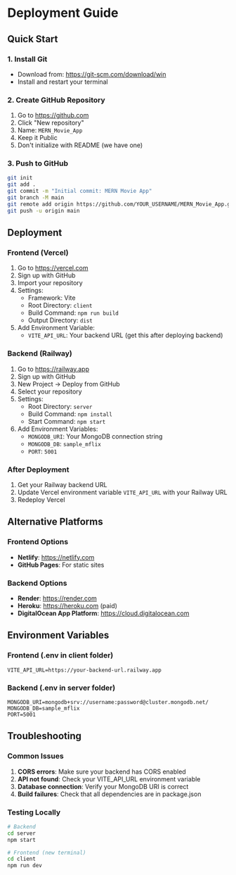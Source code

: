 # Deployment Guide

## Quick Start

### 1. Install Git
- Download from: https://git-scm.com/download/win
- Install and restart your terminal

### 2. Create GitHub Repository
1. Go to https://github.com
2. Click "New repository"
3. Name: `MERN_Movie_App`
4. Keep it Public
5. Don't initialize with README (we have one)

### 3. Push to GitHub
```bash
git init
git add .
git commit -m "Initial commit: MERN Movie App"
git branch -M main
git remote add origin https://github.com/YOUR_USERNAME/MERN_Movie_App.git
git push -u origin main
```

## Deployment

### Frontend (Vercel)
1. Go to https://vercel.com
2. Sign up with GitHub
3. Import your repository
4. Settings:
   - Framework: Vite
   - Root Directory: `client`
   - Build Command: `npm run build`
   - Output Directory: `dist`
5. Add Environment Variable:
   - `VITE_API_URL`: Your backend URL (get this after deploying backend)

### Backend (Railway)
1. Go to https://railway.app
2. Sign up with GitHub
3. New Project → Deploy from GitHub
4. Select your repository
5. Settings:
   - Root Directory: `server`
   - Build Command: `npm install`
   - Start Command: `npm start`
6. Add Environment Variables:
   - `MONGODB_URI`: Your MongoDB connection string
   - `MONGODB_DB`: `sample_mflix`
   - `PORT`: `5001`

### After Deployment
1. Get your Railway backend URL
2. Update Vercel environment variable `VITE_API_URL` with your Railway URL
3. Redeploy Vercel

## Alternative Platforms

### Frontend Options
- **Netlify**: https://netlify.com
- **GitHub Pages**: For static sites

### Backend Options
- **Render**: https://render.com
- **Heroku**: https://heroku.com (paid)
- **DigitalOcean App Platform**: https://cloud.digitalocean.com

## Environment Variables

### Frontend (.env in client folder)
```
VITE_API_URL=https://your-backend-url.railway.app
```

### Backend (.env in server folder)
```
MONGODB_URI=mongodb+srv://username:password@cluster.mongodb.net/
MONGODB_DB=sample_mflix
PORT=5001
```

## Troubleshooting

### Common Issues
1. **CORS errors**: Make sure your backend has CORS enabled
2. **API not found**: Check your VITE_API_URL environment variable
3. **Database connection**: Verify your MongoDB URI is correct
4. **Build failures**: Check that all dependencies are in package.json

### Testing Locally
```bash
# Backend
cd server
npm start

# Frontend (new terminal)
cd client
npm run dev
```

